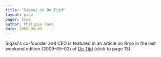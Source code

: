 ```yaml
---
title: "Sigasi in De Tijd"
layout: page 
pager: true
author: Philippe Faes
date: 2009-05-05
---
```

<div class="content">
<p>Sigasi's co-founder and CEO is featured in an article on Bryo in the last weekend edition (2009-05-02) of <a href="http://www.tijd.be/krant/flash/tijd/20090502/1" class="elf-external elf-icon">De Tijd</a> (click to page 13).</p>  </div>


